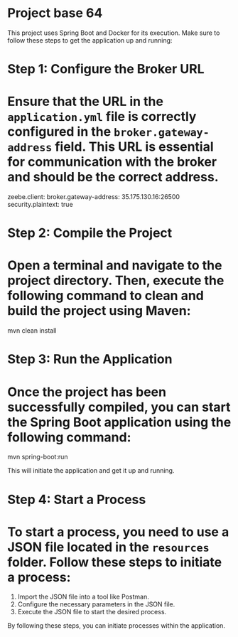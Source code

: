 # Project base 64

This project uses Spring Boot and Docker for its execution. Make sure to follow these steps to get the application up and running:

# Step 1: Configure the Broker URL
# Ensure that the URL in the `application.yml` file is correctly configured in the `broker.gateway-address` field. This URL is essential for communication with the broker and should be the correct address.

zeebe.client:
 broker.gateway-address: 35.175.130.16:26500
 security.plaintext: true

# Step 2: Compile the Project
# Open a terminal and navigate to the project directory. Then, execute the following command to clean and build the project using Maven:

mvn clean install

# Step 3: Run the Application
# Once the project has been successfully compiled, you can start the Spring Boot application using the following command:

mvn spring-boot:run

This will initiate the application and get it up and running.


# Step 4: Start a Process
# To start a process, you need to use a JSON file located in the `resources` folder. Follow these steps to initiate a process:

1. Import the JSON file into a tool like Postman.
2. Configure the necessary parameters in the JSON file.
3. Execute the JSON file to start the desired process.

By following these steps, you can initiate processes within the application.
